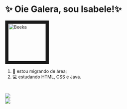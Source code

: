 # ✨ Oie Galera, sou Isabele!✨
<div style="display: inline_block">
<img align="rigth"  border-width="5" src="https://i.picasion.com/pic92/1eeac98cef18c37ac7003c509690bd4b.gif" width="120" height="120" border="10" alt="Beeka" /> 
 </div> 
<div style="display: inline_block ">

<ol align="left">

<li> 🌟 estou migrando de área;</li> 
<li>💻 estudando HTML, CSS e Java.</li> 
</ol>

  </div> 

#
  <div style="display: inline_block">
   <a herf= "https://github.com/belefernandes" > 
     <img align="left" heigth="120cm" src="https://github-readme-stats.vercel.app/api?username=belefernandes&show_icons=true&bg_color=45,FFFF00,FFA500&title_color=000000&text_color=363636&icon_color=363636&border_color=1C1C1C&border_radius=10&locale=pt-br"/><br>
   <img align="rigth" heigth="180cm" src="https://github-readme-stats.vercel.app/api/top-langs/?username=belefernandes&layout=compact&bg_color=45,FFA500,FFFF00&title_color=000000&text_color=363636&icon_color=363636&border_color=1C1C1C&border_radius=10&locale=pt-br"/></a>
  </div>

